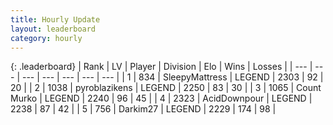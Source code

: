 ```yaml
---
title: Hourly Update
layout: leaderboard
category: hourly
---
```


{: .leaderboard}
| Rank | LV | Player | Division | Elo | Wins | Losses |
| --- | --- | --- | --- | --- | --- | --- |
| <span data-change="0">1</span> | 834 | <span title="ID: 153129">SleepyMattress</span> | LEGEND | <span data-change="0">2303</span> | <span data-change="0">92</span> | <span data-change="0">20</span> |
| <span data-change="0">2</span> | 1038 | <span title="ID: 143220">pyroblazikens</span> | LEGEND | <span data-change="0">2250</span> | <span data-change="0">83</span> | <span data-change="0">30</span> |
| <span data-change="0">3</span> | 1065 | <span title="ID: 498323">Count Murko</span> | LEGEND | <span data-change="0">2240</span> | <span data-change="0">96</span> | <span data-change="0">45</span> |
| <span data-change="0">4</span> | 2323 | <span title="ID: 304661">AcidDownpour</span> | LEGEND | <span data-change="0">2238</span> | <span data-change="0">87</span> | <span data-change="0">42</span> |
| <span data-change="0">5</span> | 756 | <span title="ID: 694036">Darkim27</span> | LEGEND | <span data-change="0">2229</span> | <span data-change="0">174</span> | <span data-change="0">98</span> |